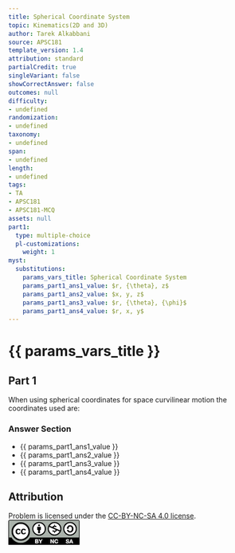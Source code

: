 ```yaml
---
title: Spherical Coordinate System
topic: Kinematics(2D and 3D)
author: Tarek Alkabbani
source: APSC181
template_version: 1.4
attribution: standard
partialCredit: true
singleVariant: false
showCorrectAnswer: false
outcomes: null
difficulty:
- undefined
randomization:
- undefined
taxonomy:
- undefined
span:
- undefined
length:
- undefined
tags:
- TA
- APSC181
- APSC181-MCQ
assets: null
part1:
  type: multiple-choice
  pl-customizations:
    weight: 1
myst:
  substitutions:
    params_vars_title: Spherical Coordinate System
    params_part1_ans1_value: $r, {\theta}, z$
    params_part1_ans2_value: $x, y, z$
    params_part1_ans3_value: $r, {\theta}, {\phi}$
    params_part1_ans4_value: $r, x, y$
---
```

# {{ params_vars_title }}

## Part 1

When using spherical coordinates for space curvilinear motion the coordinates used are:

### Answer Section

- {{ params_part1_ans1_value }}
- {{ params_part1_ans2_value }}
- {{ params_part1_ans3_value }}
- {{ params_part1_ans4_value }}

## Attribution

Problem is licensed under the [CC-BY-NC-SA 4.0 license](https://creativecommons.org/licenses/by-nc-sa/4.0/).<br> ![The Creative Commons 4.0 license requiring attribution-BY, non-commercial-NC, and share-alike-SA license.](https://raw.githubusercontent.com/firasm/bits/master/by-nc-sa.png)